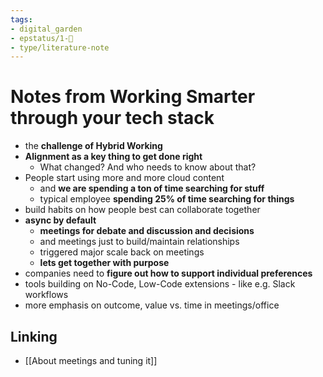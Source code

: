 ```yaml
---
tags: 
- digital_garden
- epstatus/1-🌱
- type/literature-note
---
```

# Notes from Working Smarter through your tech stack
+ the **challenge of Hybrid Working**
+ **Alignment as a key thing to get done right**
	+ What changed? And who needs to know about that?
+ People start using more and more cloud content
	+ and **we are spending a ton of time searching for stuff**
	+ typical employee **spending 25% of time searching for things**
+ build habits on how people best can collaborate together
+ **async by default**
	+ **meetings for debate and discussion and decisions**
	+ and meetings just to build/maintain relationships
	+ triggered major scale back on meetings
	+ **lets get together with purpose**
+ companies need to **figure out how to support individual preferences**
+ tools building on No-Code, Low-Code extensions - like e.g. Slack workflows 
+ more emphasis on outcome, value vs. time in meetings/office


## Linking
+ [[About meetings and tuning it]]


